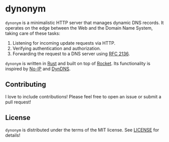 # dynonym

`dynonym` is a minimalistic HTTP server that manages dynamic DNS records. It operates on the edge between the Web and the Domain Name System, taking care of these tasks:

1. Listening for incoming update requests via HTTP.
2. Verifying authentication and authorization.
3. Forwarding the request to a DNS server using [RFC 2136][30].

`dynonym` is written in [Rust][10] and built on top of [Rocket][20]. Its functionality is inspired by [No-IP][40] and [DynDNS][50].

## Contributing

I love to include contributions! Please feel free to open an issue or submit a pull request!

## License

`dynonym` is distributed under the terms of the MIT license. See [LICENSE](LICENSE) for details!


[10]: https://www.rust-lang.org/
[20]: https://rocket.rs/
[30]: https://tools.ietf.org/html/rfc2136
[40]: https://www.noip.com/
[50]: https://dyn.com/remote-access/
